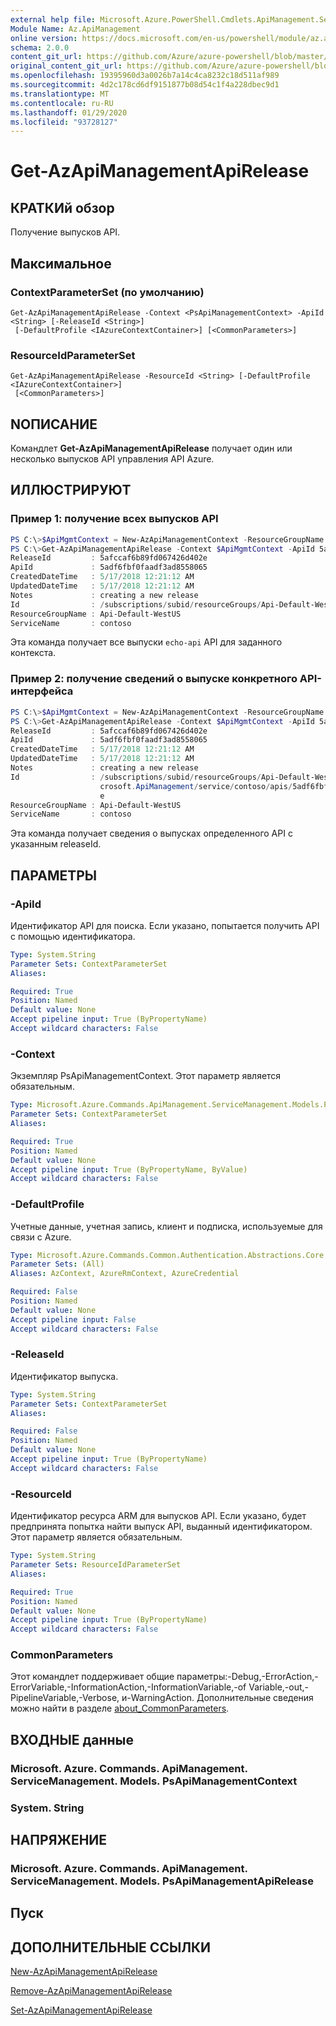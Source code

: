 ```yaml
---
external help file: Microsoft.Azure.PowerShell.Cmdlets.ApiManagement.ServiceManagement.dll-Help.xml
Module Name: Az.ApiManagement
online version: https://docs.microsoft.com/en-us/powershell/module/az.apimanagement/get-azapimanagementapirelease
schema: 2.0.0
content_git_url: https://github.com/Azure/azure-powershell/blob/master/src/ApiManagement/ApiManagement/help/Get-AzApiManagementApiRelease.md
original_content_git_url: https://github.com/Azure/azure-powershell/blob/master/src/ApiManagement/ApiManagement/help/Get-AzApiManagementApiRelease.md
ms.openlocfilehash: 19395960d3a0026b7a14c4ca8232c18d511af989
ms.sourcegitcommit: 4d2c178cd6df9151877b08d54c1f4a228dbec9d1
ms.translationtype: MT
ms.contentlocale: ru-RU
ms.lasthandoff: 01/29/2020
ms.locfileid: "93728127"
---
```

# Get-AzApiManagementApiRelease

## КРАТКИй обзор
Получение выпусков API.

## Максимальное

### ContextParameterSet (по умолчанию)
```
Get-AzApiManagementApiRelease -Context <PsApiManagementContext> -ApiId <String> [-ReleaseId <String>]
 [-DefaultProfile <IAzureContextContainer>] [<CommonParameters>]
```

### ResourceIdParameterSet
```
Get-AzApiManagementApiRelease -ResourceId <String> [-DefaultProfile <IAzureContextContainer>]
 [<CommonParameters>]
```

## NОПИСАНИЕ
Командлет **Get-AzApiManagementApiRelease** получает один или несколько выпусков API управления API Azure.

## ИЛЛЮСТРИРУЮТ

### Пример 1: получение всех выпусков API
```powershell
PS C:\>$ApiMgmtContext = New-AzApiManagementContext -ResourceGroupName "Api-Default-WestUS" -ServiceName "contoso"
PS C:\>Get-AzApiManagementApiRelease -Context $ApiMgmtContext -ApiId 5adf6fbf0faadf3ad8558065
ReleaseId         : 5afccaf6b89fd067426d402e
ApiId             : 5adf6fbf0faadf3ad8558065
CreatedDateTime   : 5/17/2018 12:21:12 AM
UpdatedDateTime   : 5/17/2018 12:21:12 AM
Notes             : creating a new release
Id                : /subscriptions/subid/resourceGroups/Api-Default-WestUS/providers/Microsoft.ApiManagement/service/contoso/apis/5adf6fbf0faadf3ad8558065/releases/5afccaf6b89fd067426d402e
ResourceGroupName : Api-Default-WestUS
ServiceName       : contoso
```

Эта команда получает все выпуски `echo-api` API для заданного контекста.

### Пример 2: получение сведений о выпуске конкретного API-интерфейса
```powershell
PS C:\>$ApiMgmtContext = New-AzApiManagementContext -ResourceGroupName "Api-Default-WestUS" -ServiceName "contoso"
PS C:\>Get-AzApiManagementApiRelease -Context $ApiMgmtContext -ApiId 5adf6fbf0faadf3ad8558065 -ReleaseId 5afccaf6b89fd067426d402e
ReleaseId         : 5afccaf6b89fd067426d402e
ApiId             : 5adf6fbf0faadf3ad8558065
CreatedDateTime   : 5/17/2018 12:21:12 AM
UpdatedDateTime   : 5/17/2018 12:21:12 AM
Notes             : creating a new release
Id                : /subscriptions/subid/resourceGroups/Api-Default-WestUS/providers/Mi
                    crosoft.ApiManagement/service/contoso/apis/5adf6fbf0faadf3ad8558065/releases/5afccaf6b89fd067426d402
                    e
ResourceGroupName : Api-Default-WestUS
ServiceName       : contoso
```

Эта команда получает сведения о выпусках определенного API с указанным releaseId.

## ПАРАМЕТРЫ

### -ApiId
Идентификатор API для поиска.
Если указано, попытается получить API с помощью идентификатора.

```yaml
Type: System.String
Parameter Sets: ContextParameterSet
Aliases:

Required: True
Position: Named
Default value: None
Accept pipeline input: True (ByPropertyName)
Accept wildcard characters: False
```

### -Context
Экземпляр PsApiManagementContext.
Этот параметр является обязательным.

```yaml
Type: Microsoft.Azure.Commands.ApiManagement.ServiceManagement.Models.PsApiManagementContext
Parameter Sets: ContextParameterSet
Aliases:

Required: True
Position: Named
Default value: None
Accept pipeline input: True (ByPropertyName, ByValue)
Accept wildcard characters: False
```

### -DefaultProfile
Учетные данные, учетная запись, клиент и подписка, используемые для связи с Azure.

```yaml
Type: Microsoft.Azure.Commands.Common.Authentication.Abstractions.Core.IAzureContextContainer
Parameter Sets: (All)
Aliases: AzContext, AzureRmContext, AzureCredential

Required: False
Position: Named
Default value: None
Accept pipeline input: False
Accept wildcard characters: False
```

### -ReleaseId
Идентификатор выпуска.

```yaml
Type: System.String
Parameter Sets: ContextParameterSet
Aliases:

Required: False
Position: Named
Default value: None
Accept pipeline input: True (ByPropertyName)
Accept wildcard characters: False
```

### -ResourceId
Идентификатор ресурса ARM для выпусков API. Если указано, будет предпринята попытка найти выпуск API, выданный идентификатором. Этот параметр является обязательным.

```yaml
Type: System.String
Parameter Sets: ResourceIdParameterSet
Aliases:

Required: True
Position: Named
Default value: None
Accept pipeline input: True (ByPropertyName)
Accept wildcard characters: False
```

### CommonParameters
Этот командлет поддерживает общие параметры:-Debug,-ErrorAction,-ErrorVariable,-InformationAction,-InformationVariable,-of Variable,-out,-PipelineVariable,-Verbose, и-WarningAction. Дополнительные сведения можно найти в разделе [about_CommonParameters](https://go.microsoft.com/fwlink/?LinkID=113216).

## ВХОДНЫЕ данные

### Microsoft. Azure. Commands. ApiManagement. ServiceManagement. Models. PsApiManagementContext

### System. String

## НАПРЯЖЕНИЕ

### Microsoft. Azure. Commands. ApiManagement. ServiceManagement. Models. PsApiManagementApiRelease

## Пуск

## ДОПОЛНИТЕЛЬНЫЕ ССЫЛКИ

[New-AzApiManagementApiRelease](./Get-AzApiManagementApiRelease.md)

[Remove-AzApiManagementApiRelease](./Remove-AzApiManagementApiRelease.md)

[Set-AzApiManagementApiRelease](./Set-AzApiManagementApiRelease.md)